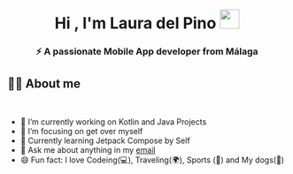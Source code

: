<h1 align="center"><b>Hi , I'm Laura del Pino </b><img src="https://media.giphy.com/media/hvRJCLFzcasrR4ia7z/giphy.gif" width="35"></h1>
<h3 align="center">⚡ A passionate Mobile App developer from Málaga</h3>

## 🙋‍♀️ **About me**
<br>

- 🔭 I’m currently working on Kotlin and Java Projects
- 🎯 I’m focusing on get over myself
- 🌱 Currently learning Jetpack Compose by Self
- 💬 Ask me about anything in my <a href="mailto:lauradelpinoheredia20@gmail.com">email</a>
- 😄 Fun fact: I love Codeing(💻), Traveling(🌍), Sports (🏃) and My dogs(🐶)

<br><br>

